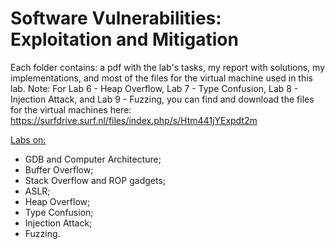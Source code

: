 # Software Vulnerabilities: Exploitation and Mitigation

Each folder contains: a pdf with the lab's tasks, my report with solutions, my implementations, and most of the files for the virtual machine used in this lab. Note: For Lab 6 - Heap Overflow, Lab 7 - Type Confusion, Lab 8 - Injection Attack, and Lab 9 - Fuzzing, you can find and download the files for the virtual machines here: https://surfdrive.surf.nl/files/index.php/s/Htm441jYExpdt2m

<ins>Labs on:</ins>
- GDB and Computer Architecture;
- Buffer Overflow;
- Stack Overflow and ROP gadgets;
- ASLR;
- Heap Overflow;
- Type Confusion;
- Injection Attack;
- Fuzzing.
